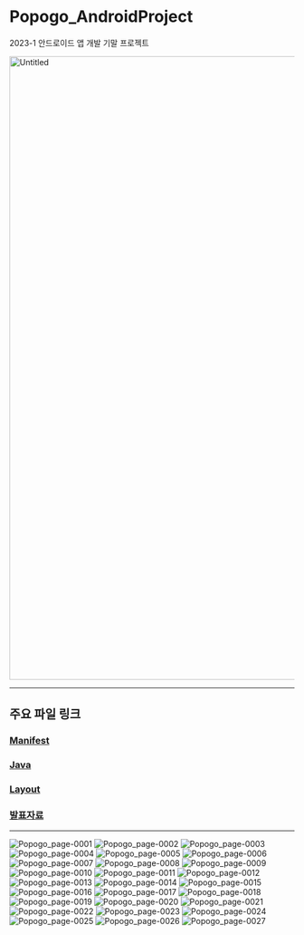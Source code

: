# Popogo_AndroidProject
2023-1 안드로이드 앱 개발 기말 프로젝트

<img src="https://github.com/SeungJin051/Popogo_AndroidProject/assets/83889135/998fec20-67d5-498f-b3ee-394ec9d33445" width="700" height="1100" alt="Untitled">

<hr>

## 주요 파일 링크  
 ### [Manifest](https://github.com/SeungJin051/Popogo_AndroidProject/blob/master/app/src/main/AndroidManifest.xml)
 ### [Java](https://github.com/SeungJin051/Popogo_AndroidProject/tree/master/app/src/main/java/com/example/androidproject)
 ### [Layout](https://github.com/SeungJin051/Popogo_AndroidProject/tree/master/app/src/main/res/layout)
 ### [발표자료](https://github.com/SeungJin051/Popogo_AndroidProject/tree/master/%EB%B0%9C%ED%91%9C%EC%9E%90%EB%A3%8C)
<hr>

![Popogo_page-0001](https://github.com/SeungJin051/Popogo_AndroidProject/assets/83889135/7318d407-0aff-4b32-8017-5f4da417ae8e)
![Popogo_page-0002](https://github.com/SeungJin051/Popogo_AndroidProject/assets/83889135/ac46b3c3-8e9e-4cfe-a9b6-7c88ba3c2311)
![Popogo_page-0003](https://github.com/SeungJin051/Popogo_AndroidProject/assets/83889135/6bc3b737-1e20-44ab-a029-bce9c5dee904)
![Popogo_page-0004](https://github.com/SeungJin051/Popogo_AndroidProject/assets/83889135/7dc32214-5dcd-44dd-b422-33a34e3821e7)
![Popogo_page-0005](https://github.com/SeungJin051/Popogo_AndroidProject/assets/83889135/11d861a0-f6e2-4b96-aca7-edd6cd1f8d99)
![Popogo_page-0006](https://github.com/SeungJin051/Popogo_AndroidProject/assets/83889135/869086ef-40bc-49de-86e1-ca203558b562)
![Popogo_page-0007](https://github.com/SeungJin051/Popogo_AndroidProject/assets/83889135/3a5cde23-dec9-40c0-b890-eb3357cb475d)
![Popogo_page-0008](https://github.com/SeungJin051/Popogo_AndroidProject/assets/83889135/c114cf33-a0a9-4b9f-909e-a18c1a2ca918)
![Popogo_page-0009](https://github.com/SeungJin051/Popogo_AndroidProject/assets/83889135/327cdf49-42d3-4448-a4c1-8b47868071f7)
![Popogo_page-0010](https://github.com/SeungJin051/Popogo_AndroidProject/assets/83889135/e61cae45-e4a6-4b7b-9c74-6eb54547bd93)
![Popogo_page-0011](https://github.com/SeungJin051/Popogo_AndroidProject/assets/83889135/fd0ac15b-9c24-45a2-ab40-02395138d6b9)
![Popogo_page-0012](https://github.com/SeungJin051/Popogo_AndroidProject/assets/83889135/94a16403-7a1b-4e00-afb2-a659dfe5b156)
![Popogo_page-0013](https://github.com/SeungJin051/Popogo_AndroidProject/assets/83889135/98a8a70d-386c-447a-b465-847cdf6f0362)
![Popogo_page-0014](https://github.com/SeungJin051/Popogo_AndroidProject/assets/83889135/3344e47c-57ce-442b-8a83-b1634ea98887)
![Popogo_page-0015](https://github.com/SeungJin051/Popogo_AndroidProject/assets/83889135/d37f048c-e228-47eb-9ad1-0beeab6d170c)
![Popogo_page-0016](https://github.com/SeungJin051/Popogo_AndroidProject/assets/83889135/9d59c114-3152-4780-a79d-d6e45814edb5)
![Popogo_page-0017](https://github.com/SeungJin051/Popogo_AndroidProject/assets/83889135/872e11aa-c05a-4747-9293-24b2490d7013)
![Popogo_page-0018](https://github.com/SeungJin051/Popogo_AndroidProject/assets/83889135/b05234ab-a5d5-41bd-b330-7602a8a99815)
![Popogo_page-0019](https://github.com/SeungJin051/Popogo_AndroidProject/assets/83889135/c0a0e9df-6963-4cca-b9db-0231bdecdd7d)
![Popogo_page-0020](https://github.com/SeungJin051/Popogo_AndroidProject/assets/83889135/5c9caee9-6523-4546-a4f5-66c525d31a46)
![Popogo_page-0021](https://github.com/SeungJin051/Popogo_AndroidProject/assets/83889135/2d25667c-a225-4aa1-8734-c7d9c0aeacc4)
![Popogo_page-0022](https://github.com/SeungJin051/Popogo_AndroidProject/assets/83889135/9c771c8f-540b-4f23-b003-e5b80d5b35eb)
![Popogo_page-0023](https://github.com/SeungJin051/Popogo_AndroidProject/assets/83889135/08def0ac-a9cb-4da8-a369-616ed6984996)
![Popogo_page-0024](https://github.com/SeungJin051/Popogo_AndroidProject/assets/83889135/60deff17-1df7-4452-9be6-81feb9ccf167)
![Popogo_page-0025](https://github.com/SeungJin051/Popogo_AndroidProject/assets/83889135/d46c765d-ea04-406f-9aa7-1a387881fa35)
![Popogo_page-0026](https://github.com/SeungJin051/Popogo_AndroidProject/assets/83889135/58436e8f-65dd-457c-8611-19ab41576ffc)
![Popogo_page-0027](https://github.com/SeungJin051/Popogo_AndroidProject/assets/83889135/107bb523-852e-4c17-b7fa-0dce0f0d90b9)
